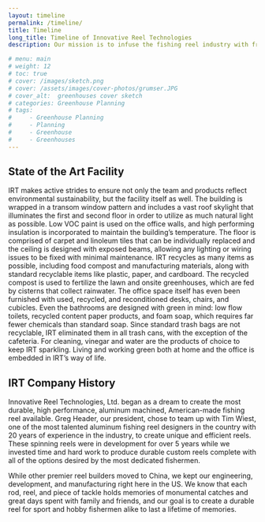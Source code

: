 ```yaml
---
layout: timeline
permalink: /timeline/
title: Timeline
long_title: Timeline of Innovative Reel Technologies
description: Our mission is to infuse the fishing reel industry with fresh new ideas, help consumers think outside the box, and produce top quality fishing products — all using American ingenuity.

# menu: main
# weight: 12
# toc: true
# cover: /images/sketch.png
# cover: /assets/images/cover-photos/grumser.JPG
# cover_alt:  greenhouses cover sketch
# categories: Greenhouse Planning
# tags: 
#     - Greenhouse Planning
#     - Planning
#     - Greenhouse
#     - Greenhouses
---
```


## State of the Art Facility

IRT makes active strides to ensure not only the team and products reflect environmental sustainability, but the facility itself as well. The building is wrapped in a transom window pattern and includes a vast roof skylight that illuminates the first and second floor in order to utilize as much natural light as possible. Low VOC paint is used on the office walls, and high performing insulation is incorporated to maintain the building’s temperature. The floor is comprised of carpet and linoleum tiles that can be individually replaced and the ceiling is designed with exposed beams, allowing any lighting or wiring issues to be fixed with minimal maintenance. IRT recycles as many items as possible, including food compost and manufacturing materials, along with standard recyclable items like plastic, paper, and cardboard. The recycled compost is used to fertilize the lawn and onsite greenhouses, which are fed by cisterns that collect rainwater. The office space itself has even been furnished with used, recycled, and reconditioned desks, chairs, and cubicles. Even the bathrooms are designed with green in mind: low flow toilets, recycled content paper products, and foam soap, which requires far fewer chemicals than standard soap. Since standard trash bags are not recyclable, IRT eliminated them in all trash cans, with the exception of the cafeteria. For cleaning, vinegar and water are the products of choice to keep IRT sparkling. Living and working green both at home and the office is embedded in IRT’s way of life.

## IRT Company History

Innovative Reel Technologies, Ltd. began as a dream to create the most durable, high performance, aluminum machined, American-made fishing reel available. Greg Header, our president, chose to team up with Tim Wiest, one of the most talented aluminum fishing reel designers in the country with 20 years of experience in the industry, to create unique and efficient reels. These spinning reels were in development for over 5 years while we invested time and hard work to produce durable custom reels complete with all of the options desired by the most dedicated fishermen.

While other premier reel builders moved to China, we kept our engineering, development, and manufacturing right here in the US. We know that each rod, reel, and piece of tackle holds memories of monumental catches and great days spent with family and friends, and our goal is to create a durable reel for sport and hobby fishermen alike to last a lifetime of memories.

